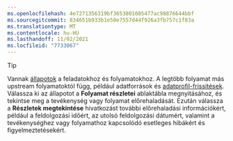 ```yaml
---
ms.openlocfilehash: 4e7271356319bf3653801085477ac98876644bbf
ms.sourcegitcommit: 834651b933b1e50e7557d44f926a3fb757c1f83a
ms.translationtype: MT
ms.contentlocale: hu-HU
ms.lasthandoff: 11/02/2021
ms.locfileid: "7733067"
---
```

> [!TIP] 
> Vannak [állapotok](../audience-insights/system.md#status-definitions) a feladatokhoz és folyamatokhoz. A legtöbb folyamat más upstream folyamatoktól függ, például adatforrások és [adatprofil-frissítések](../audience-insights/system.md#refresh-processes). Válassza ki az állapotot a **Folyamat részletei** ablaktábla megnyitásához, és tekintse meg a tevékenység vagy folyamat előrehaladását. Ezután válassza a **Részletek megtekintése** hivatkozást további előrehaladási információkért, például a feldolgozási időért, az utolsó feldolgozási dátumért, valamint a tevékenységhez vagy folyamathoz kapcsolódó esetleges hibákért és figyelmeztetésekért.
